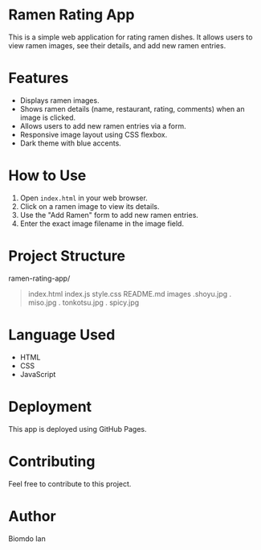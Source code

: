 # Ramen Rating App

This is a simple web application for rating ramen dishes. It allows users to view ramen images, see their details, and add new ramen entries.

# Features

* Displays ramen images.
* Shows ramen details (name, restaurant, rating, comments) when an image is clicked.
* Allows users to add new ramen entries via a form.
* Responsive image layout using CSS flexbox.
* Dark theme with blue accents.

# How to Use

1.  Open `index.html` in your web browser.
2.  Click on a ramen image to view its details.
3.  Use the "Add Ramen" form to add new ramen entries.
4.  Enter the exact image filename in the image field.

# Project Structure

ramen-rating-app/
> index.html
> index.js
> style.css
> README.md
> images
  .shoyu.jpg
  . miso.jpg
  . tonkotsu.jpg
  . spicy.jpg

# Language Used

* HTML
* CSS
* JavaScript

# Deployment

This app is deployed using GitHub Pages.

# Contributing

Feel free to contribute to this project.

# Author

Biomdo Ian
